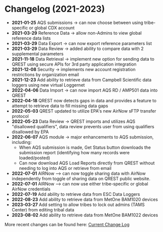 # Changelog (2021-2023)

- **2021-01-25** AQS submissions -> can now choose between using tribe-specific or global CDX account
- **2021-03-29** Reference Data -> allow non-Admins to view global reference data lists
- **2021-03-29** Data Export -> can now export reference parameters list
- **2021-03-29** Data Review -> added ability to compare data with 2 supplemental parameters
- **2021-11-18** Data Retrieval -> implement new option for sending data to QREST using secure APIs for 3rd party application integration
- **2021-12-08** Security -> implements new account registration restrictions by organization email
- **2021-12-23** Add ability to retrieve data from Campbell Scientific data loggers using new virtual Loggernet 
- **2022-04-06** Data Import -> can now import AQS RD / AMP501 data into QREST
- **2022-04-18** QREST now detects gaps in data and provides a feature to attempt to retrieve data to fill missing data gaps
- **2022-05-03** QREST updated to utilize EPA's new AirNow sFTP transfer protocol
- **2022-05-23** Data Review -> QREST imports and utilizes AQS "disallowed qualifiers", data review prevents user from using qualifiers disallowed by EPA
- **2022-06-07** AQS module -> major enhancements to AQS submission, including: 
  - When AQS submission is made, Get Status button downloads the submission report (identifying how many records were loaded/posted)
  - Can now download AQS Load Reports directly from QREST without needing to log into AQS or retrieve from email   
- **2022-07-01** AIRNow --> can now toggle sharing data with AirNow independently from toggle of sharing data on QREST public website.
- **2022-07-01** AIRNow --> can now use either tribe-specific or global AirNow credentials
- **2022-07-19** Add ability to retrieve data from ESC Data Loggers
- **2022-08-23** Add ability to retrieve data from MetOne BAM1020 devices
- **2023-03-27** Add setting to allow tribes to lock out admins (TAMS Center) from editing tribal data
- **2023-08-02** Add ability to retrieve data from MetOne BAM1022 devices

More recent changes can be found here: [Current Change Log](https://github.com/open-environment/QREST)
